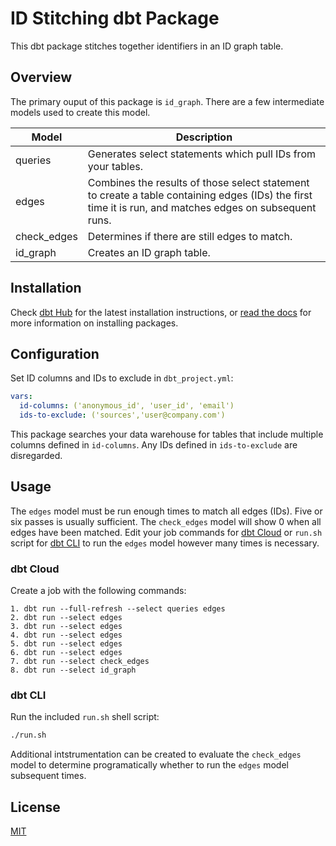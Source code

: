 # ID Stitching dbt Package

This dbt package stitches together identifiers in an ID graph table.

## Overview

The primary ouput of this package is `id_graph`. There are a few intermediate models used to create this model.

| Model | Description |
| --- | --- |
| queries | Generates select statements which pull IDs from your tables. |
| edges | Combines the results of those select statement to create a table containing edges (IDs) the first time it is run, and matches edges on subsequent runs. |
| check_edges | Determines if there are still edges to match. |
| id_graph | Creates an ID graph table. |

## Installation

Check [dbt Hub](https://hub.getdbt.com/rudderlabs/id_stitching/latest/) for the latest installation instructions, or [read the docs](https://docs.getdbt.com/docs/package-management) for more information on installing packages.

## Configuration

Set ID columns and IDs to exclude in `dbt_project.yml`:

```yaml
vars:
  id-columns: ('anonymous_id', 'user_id', 'email')
  ids-to-exclude: ('sources','user@company.com')
```

This package searches your data warehouse for tables that include multiple columns defined in `id-columns`. Any IDs defined in `ids-to-exclude` are disregarded.

## Usage

The `edges` model must be run enough times to match all edges (IDs). Five or six passes is usually sufficient. The `check_edges` model will show 0 when all edges have been matched. Edit your job commands for [dbt Cloud](https://docs.getdbt.com/docs/dbt-cloud/cloud-overview) or `run.sh` script for [dbt CLI](https://docs.getdbt.com/dbt-cli/cli-overview) to run the `edges` model however many times is necessary.

### dbt Cloud

Create a job with the following commands:

```
1. dbt run --full-refresh --select queries edges
2. dbt run --select edges
3. dbt run --select edges
4. dbt run --select edges
5. dbt run --select edges
6. dbt run --select edges
7. dbt run --select check_edges
8. dbt run --select id_graph
```

### dbt CLI

Run the included `run.sh` shell script:

```bash
./run.sh
```

Additional intstrumentation can be created to evaluate the `check_edges` model to determine programatically whether to run the `edges` model subsequent times.

## License

[MIT](LICENSE)
